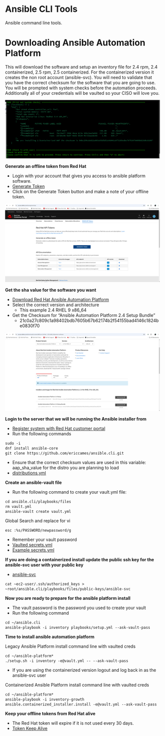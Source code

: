 Ansible CLI Tools
=========
Ansible command line tools.

Downloading Ansible Automation Platform
=========
This will download the software and setup an inventory file for 2.4 rpm, 2.4 containerized, 2.5 rpm, 2.5 containerized.  For the containerized version it creates the non root account (ansible-svc). You will need to validate that you have the correct checksum for the software that you are going to use.  You will be prompted with system checks before the automation proceeds.  Additionally all of your credentials will be vaulted so your CISO will love you.

![alt text](https://github.com/ericcames/ansible.cli/blob/main/images/CLIprompt.png "Prompt")

**Generate an offline token from Red Hat**

- Login with your account that gives you access to ansible platform software.
- [Generate Token](https://access.redhat.com/management/api "Generate Token")
- Click on the Generate Token button and make a note of your offline token.

![alt text](https://github.com/ericcames/ansible.cli/blob/main/images/CLItoken.png "Generate Token")

**Get the sha value for the software you want**

- [Download Red Hat Ansible Automation Platform](https://access.redhat.com/downloads/content/480/ver=2.4/rhel---9/2.4/x86_64/product-software "Download Red Hat Ansible Automation Platform")
- Select the correct version and architecture
  - This example 2.4 RHEL 9 x86_64
- Get the Checksum for “Ansible Automation Platform 2.4 Setup Bundle”
  - 21c0a27c809c1a98402bdb7605b67b62174b2f54155bad4146c1824be0830f70

![alt text](https://github.com/ericcames/ansible.cli/blob/main/images/CLIsha.png "Checksum")

**Login to the server that we will be running the Ansible installer from**

- [Register system with Red Hat customer portal](https://access.redhat.com/solutions/253273 "RHSM")
- Run the following commands
```
sudo -i
dnf install ansible-core
git clone https://github.com/ericcames/ansible.cli.git
```
- Ensure that the correct checksum values are used in this variable: aap_sha_value for the distro you are planning to load
- [distributions.yml](https://github.com/ericcames/ansible.cli/blob/main/playbooks/files/distributions.yml "distributions.yml")

**Create an ansible-vault file**

- Run the following command to create your vault.yml file:
```
cd ansible.cli/playbooks/files
rm vault.yml
ansible-vault create vault.yml
```
Global Search and replace for vi
```
esc :%s/PASSWORD/newpassword/g
```

- Remember your vault password
- [Vaulted secrets.yml](https://github.com/ericcames/ansible.cli/blob/main/playbooks/files/vault.yml "Vaulted")
- [Example secrets.yml](https://github.com/ericcames/ansible.cli/blob/main/playbooks/files/example_vault.yml "Example")

**If you are doing a containerized install update the public ssh key for the ansible-svc user with your public key**

- [ansible-svc](https://github.com/ericcames/ansible.cli/blob/main/playbooks/files/public_keys/ansible-svc "ansible-svc")

```
cat ~ec2-user/.ssh/authorized_keys > ~root/ansible.cli/playbooks/files/public-keys/ansible-svc
```

**Now you are ready to prepare for the ansible platform install**

- The vault password is the password you used to create your vault
- Run the following command
```
cd ~/ansible.cli
ansible-playbook -i inventory playbooks/setup.yml --ask-vault-pass
```

**Time to install ansible automation platform**

Legacy Ansible Platform install command line with vaulted creds
```
cd ~/ansible-platform*
./setup.sh -i inventory -e@vault.yml -- --ask-vault-pass
```

- If you are using the containerized version logout and log back in as the ansible-svc user

Containerized Ansible Platform install command line with vaulted creds
```
cd ~/ansible-platform*
ansible-playbook -i inventory-growth ansible.containerized_installer.install -e@vault.yml --ask-vault-pass
```

**Keep your offline tokens from Red Hat alive**

- The Red Hat token will expire if it is not used every 30 days.
- [Token Keep Alive](https://github.com/ericcames/token.keepalive "Token Keep Alive ")
